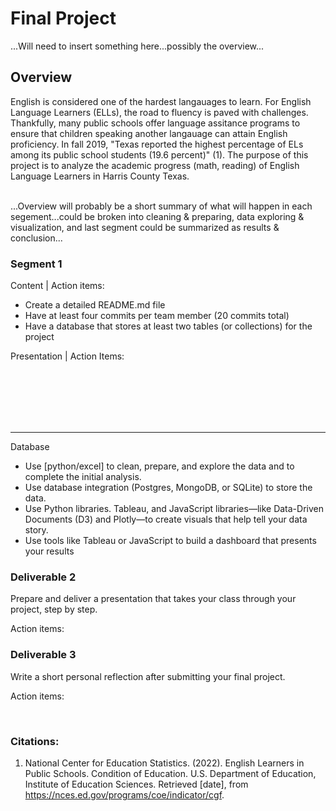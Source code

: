 # Final Project
...Will need to insert something here...possibly the overview...
<br>

## Overview
English is considered one of the hardest langauages to learn. For English Language Learners (ELLs), the road to fluency is paved with challenges. Thankfully, many public schools offer language assitance programs to ensure that children speaking another langauage can attain English proficiency. In fall 2019, "Texas reported the highest percentage of ELs among its public school students (19.6 percent)" (1). The purpose of this project is to analyze the academic progress (math, reading) of English Language Learners in Harris County Texas. 

<br>
...Overview will probably be a short summary of what will happen in each segement...could be broken into cleaning & preparing, data exploring & visualization, and last segment could be summarized as results & conclusion...
<br>

### Segment 1
Content | Action items:
- Create a detailed README.md file
- Have at least four commits per team member (20 commits total)
- Have a database that stores at least two tables (or collections) for the project



Presentation | Action Items:

<br>
<br>
<br>
<br>
<br>
<hr>

Database
- Use [python/excel] to clean, prepare, and explore the data and to complete the initial analysis. 
- Use database integration (Postgres, MongoDB, or SQLite) to store the data. 
- Use Python libraries. Tableau, and JavaScript libraries—like Data-Driven Documents (D3) and Plotly—to create visuals that help tell your data story.
- Use tools like Tableau or JavaScript to build a dashboard that presents your results



### Deliverable 2
Prepare and deliver a presentation that takes your class through your project, step by step.

Action items:



### Deliverable 3
Write a short personal reflection after submitting your final project.

Action items:

<br>

### Citations:
1. National Center for Education Statistics. (2022). English Learners in Public Schools. Condition of Education. U.S. Department of Education, Institute of Education Sciences. Retrieved [date], from https://nces.ed.gov/programs/coe/indicator/cgf.
